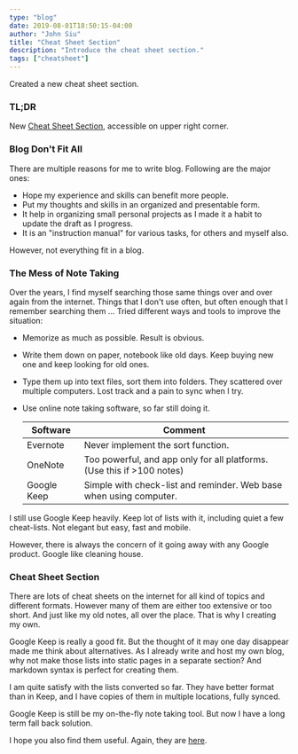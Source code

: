 ```yaml
---
type: "blog"
date: 2019-08-01T18:50:15-04:00
author: "John Siu"
title: "Cheat Sheet Section"
description: "Introduce the cheat sheet section."
tags: ["cheatsheet"]
---
```

Created a new cheat sheet section.
<!--more-->

### TL;DR

New [Cheat Sheet Section](/cheatsheet/), accessible on upper right corner.

### Blog Don't Fit All

There are multiple reasons for me to write blog. Following are the major ones:

- Hope my experience and skills can benefit more people.
- Put my thoughts and skills in an organized and presentable form.
- It help in organizing small personal projects as I made it a habit to update the draft as I progress.
- It is an "instruction manual" for various tasks, for others and myself also.

However, not everything fit in a blog.

### The Mess of Note Taking

Over the years, I find myself searching those same things over and over again from the internet. Things that I don't use often, but often enough that I remember searching them ... Tried different ways and tools to improve the situation:

- Memorize as much as possible. Result is obvious.
- Write them down on paper, notebook like old days. Keep buying new one and keep looking for old ones.
- Type them up into text files, sort them into folders. They scattered over multiple computers. Lost track and a pain to sync when I try.
- Use online note taking software, so far still doing it.

    |Software|Comment|
    |---|---|
    Evernote|Never implement the sort function.
    OneNote|Too powerful, and app only for all platforms. (Use this if >100 notes)
    Google Keep|Simple with check-list and reminder. Web base when using computer.

I still use Google Keep heavily. Keep lot of lists with it, including quiet a few cheat-lists. Not elegant but easy, fast and mobile.

However, there is always the concern of it going away with any Google product. Google like cleaning house.

### Cheat Sheet Section

There are lots of cheat sheets on the internet for all kind of topics and different formats. However many of them are either too extensive or too short. And just like my old notes, all over the place. That is why I creating my own.

Google Keep is really a good fit. But the thought of it may one day disappear made me think about alternatives. As I already write and host my own blog, why not make those lists into static pages in a separate section? And markdown syntax is perfect for creating them.

I am quite satisfy with the lists converted so far. They have better format than in Keep, and I have copies of them in multiple locations, fully synced.

Google Keep is still be my on-the-fly note taking tool. But now I have a long term fall back solution.

I hope you also find them useful. Again, they are [here](/cheatsheet/).